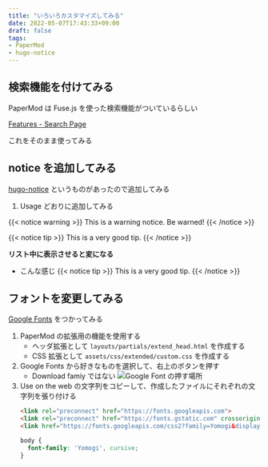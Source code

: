 ```yaml
---
title: "いろいろカスタマイズしてみる"
date: 2022-05-07T17:43:33+09:00
draft: false
tags:
- PaperMod
- hugo-notice
---
```


## 検索機能を付けてみる

PaperMod は Fuse.js を使った検索機能がついているらしい

[Features - Search Page](https://github.com/adityatelange/hugo-PaperMod/wiki/Features#search-page)

これをそのまま使ってみる

## notice を追加してみる

[hugo-notice](https://github.com/martignoni/hugo-notice) というものがあったので追加してみる

1. Usage どおりに追加してみる

{{< notice warning >}}
This is a warning notice. Be warned!
{{< /notice >}}

{{< notice tip >}}
This is a very good tip.
{{< /notice >}}

**リスト中に表示させると変になる**

- こんな感じ
    {{< notice tip >}}
    This is a very good tip.
    {{< /notice >}}

## フォントを変更してみる

[Google Fonts](https://fonts.google.com/) をつかってみる

1. PaperMod の拡張用の機能を使用する
    - ヘッダ拡張として `layouts/partials/extend_head.html` を作成する
    - CSS 拡張として `assets/css/extended/custom.css` を作成する
1. Google Fonts から好きなものを選択して、右上のボタンを押す
    - Download famiy ではない
        ![Google Font の押す場所](../google-font-1.png)
1. Use on the web の文字列をコピーして、作成したファイルにそれぞれの文字列を張り付ける
    ```html
    <link rel="preconnect" href="https://fonts.googleapis.com">
    <link rel="preconnect" href="https://fonts.gstatic.com" crossorigin>
    <link href="https://fonts.googleapis.com/css2?family=Yomogi&display=swap" rel="stylesheet">
    ```
    ```css
    body {
      font-family: 'Yomogi', cursive;
    }
    ```
